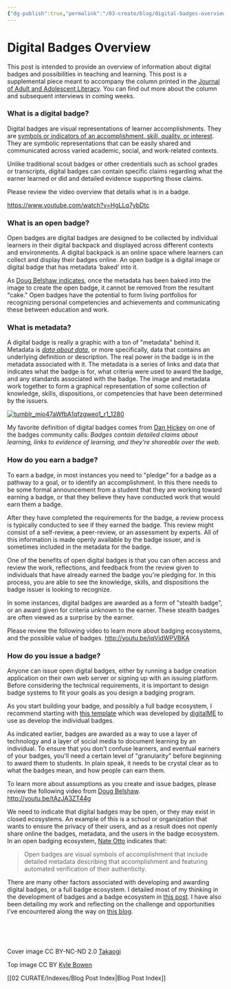 ```yaml
---
{"dg-publish":true,"permalink":"/03-create/blog/digital-badges-overview/","title":"Digital Badges Overview","tags":["badges","jaal"]}
---
```


# Digital Badges Overview

This post is intended to provide an overview of information about digital badges and possibilities in teaching and learning. This post is a supplemental piece meant to accompany the column printed in the [Journal of Adult and Adolescent Literacy](http://wiobyrne.com/digital-badges-recognizing-assessing-and-motivating-learners-in-and-out-of-school-contexts/). You can find out more about the column and subsequent interviews in coming weeks.

### What is a digital badge?

Digital badges are visual representations of learner accomplishments. They are [symbols or indicators of an accomplishment, skill, quality, or interest](http://www.educause.edu/library/resources/case-study-6-mozilla-open-badges). They are symbolic representations that can be easily shared and communicated across varied academic, social, and work-related contexts.

Unlike traditional scout badges or other credentials such as school grades or transcripts, digital badges can contain specific claims regarding what the earner learned or did and detailed evidence supporting those claims.

Please review the video overview that details what is in a badge.

https://www.youtube.com/watch?v=HgLLq7ybDtc

### What is an open badge?

Open badges are digital badges are designed to be collected by individual learners in their digital backpack and displayed across different contexts and environments. A digital backpack is an online space where learners can collect and display their badges online. An open badge is a digital image or digital badge that has metadata ‘baked’ into it.

As [Doug Belshaw indicates](http://dougbelshaw.com/blog/2013-05-08/answering-your-questions-about-open-badges/), once the metadata has been baked into the image to create the open badge, it cannot be removed from the resultant "cake." Open badges have the potential to form living portfolios for recognizing personal competencies and achievements and communicating these between education and work.

### What is metadata?

A digital badge is really a graphic with a ton of "metadata" behind it. Metadata is [_data about data_](http://whatis.techtarget.com/definition/metadata), or more specifically, data that contains an underlying definition or description. The real power in the badge is in the metadata associated with it. The metadata is a series of links and data that indicates what the badge is for, what criteria were used to award the badge, and any standards associated with the badge. The image and metadata work together to form a graphical representation of some collection of knowledge, skills, dispositions, or competencies that have been determined by the issuers.

[![tumblr_mjo47aWfbA1qfzgweo1_r1_1280](images/tumblr_mjo47aWfbA1qfzgweo1_r1_1280-750x380.png)](http://wiobyrne.com/wp-content/uploads/2014/10/tumblr_mjo47aWfbA1qfzgweo1_r1_1280.png)

My favorite definition of digital badges comes from [Dan Hickey](https://twitter.com/dthickey) on one of the badges community calls: _Badges contain detailed claims about learning, links to evidence of learning, and they're shareable over the web._ 

### How do you earn a badge?

To earn a badge, in most instances you need to "pledge" for a badge as a pathway to a goal, or to identify an accomplishment. In this there needs to be some formal announcement from a student that they are working toward earning a badge, or that they believe they have conducted work that would earn them a badge.

After they have completed the requirements for the badge, a review process is typically conducted to see if they earned the badge. This review might consist of a self-review, a peer-review, or an assessment by experts. All of this information is made openly available by the badge issuer, and is sometimes included in the metadata for the badge.

One of the benefits of open digital badges is that you can often access and review the work, reflections, and feedback from the review given to individuals that have already earned the badge you're pledging for. In this process, you are able to see the knowledge, skills, and dispositions the badge issuer is looking to recognize.

In some instances, digital badges are awarded as a form of "stealth badge", or an award given for criteria unknown to the earner. These stealth badges are often viewed as a surprise by the earner.

Please review the following video to learn more about badging ecosystems, and the possible value of badges. http://youtu.be/iqVidWPVBKA

### How do you issue a badge?

Anyone can issue open digital badges, either by running a badge creation application on their own web server or signing up with an issuing platform. Before considering the technical requirements, it is important to design badge systems to fit your goals as you design a badging program.

As you start building your badge, and possibly a full badge ecosystem, I recommend starting with [this template](http://www.digitalme.co.uk/badgecanvas/) which was developed by [digitalME](http://www.digitalme.co.uk/) to use as develop the individual badges.

As indicated earlier, badges are awarded as a way to use a layer of technology and a layer of social media to document learning by an individual. To ensure that you don't confuse learners, and eventual earners of your badges, you'll need a certain level of "granularity" before beginning to award them to students. In plain speak, it needs to be crystal clear as to what the badges mean, and how people can earn them.

To learn more about assumptions as you create and issue badges, please review the following video from [Doug Belshaw](https://twitter.com/dajbelshaw). http://youtu.be/tAzJA3ZT44g

We need to indicate that digital badges may be open, or they may exist in closed ecosystems. An example of this is a school or organization that wants to ensure the privacy of their users, and as a result does not openly share online the badges, metadata, and the users in the badge ecosystem. In an open badging ecosystem, [Nate Otto](https://twitter.com/ottonomy) indicates that:

> Open badges are visual symbols of accomplishment that include detailed metadata describing that accomplishment and featuring automated verification of their authenticity.

There are many other factors associated with developing and awarding digital badges, or a full badge ecosystem. I detailed most of my thinking in the development of badges and a badge ecosystem in [this post](http://wiobyrne.com/make-with-me-digital-badges/). I have also been detailing my work and reflecting on the challenge and opportunities I've encountered along the way on [this blog](http://wiobyrne.com/tag/badges/).

 

 

Cover image CC BY-NC-ND 2.0 [Takaogi](https://www.flickr.com/photos/takaogi/14548431726/)

Top image CC BY [Kyle Bowen](http://40.media.tumblr.com/823ea32cb9bfb4845b60918893bb68a0/tumblr_mjo47aWfbA1qfzgweo1_r1_1280.png)

[[02 CURATE/Indexes/Blog Post Index\|Blog Post Index]]